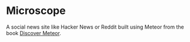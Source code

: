 # Microscope
A social news site like Hacker News or Reddit built using Meteor from the book
[Discover Meteor](https://www.discovermeteor.com/).
